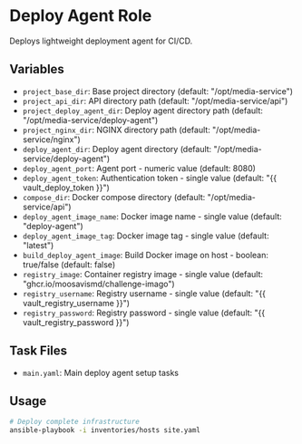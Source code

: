 # Deploy Agent Role

Deploys lightweight deployment agent for CI/CD.

## Variables

- `project_base_dir`: Base project directory (default: "/opt/media-service")
- `project_api_dir`: API directory path (default: "/opt/media-service/api")
- `project_deploy_agent_dir`: Deploy agent directory path (default: "/opt/media-service/deploy-agent")
- `project_nginx_dir`: NGINX directory path (default: "/opt/media-service/nginx")
- `deploy_agent_dir`: Deploy agent directory (default: "/opt/media-service/deploy-agent")
- `deploy_agent_port`: Agent port - numeric value (default: 8080)
- `deploy_agent_token`: Authentication token - single value (default: "{{ vault_deploy_token }}")
- `compose_dir`: Docker compose directory (default: "/opt/media-service/api")
- `deploy_agent_image_name`: Docker image name - single value (default: "deploy-agent")
- `deploy_agent_image_tag`: Docker image tag - single value (default: "latest")
- `build_deploy_agent_image`: Build Docker image on host - boolean: true/false (default: false)
- `registry_image`: Container registry image - single value (default: "ghcr.io/moosavismd/challenge-imago")
- `registry_username`: Registry username - single value (default: "{{ vault_registry_username }}")
- `registry_password`: Registry password - single value (default: "{{ vault_registry_password }}")

## Task Files

- `main.yaml`: Main deploy agent setup tasks

## Usage

```bash
# Deploy complete infrastructure
ansible-playbook -i inventories/hosts site.yaml
```
